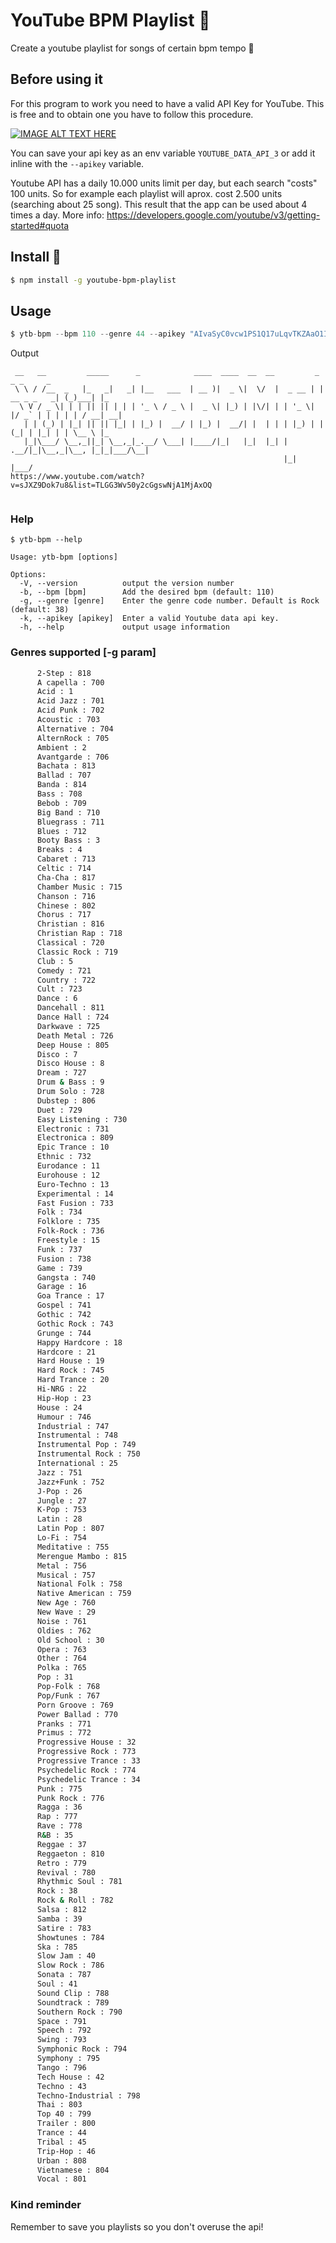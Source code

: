 # YouTube BPM Playlist :tea:

Create a youtube playlist for songs of certain bpm tempo :rocket:
## Before using it
For this program to work you need to have a valid API Key for YouTube.
This is free and to obtain one you have to follow this procedure.

[![IMAGE ALT TEXT HERE](https://img.youtube.com/vi/3jZ5vnv-LZc/0.jpg)](https://www.youtube.com/watch?v=3jZ5vnv-LZc)

You can save your api key as an env variable `YOUTUBE_DATA_API_3` or add it inline with the `--apikey` variable.

Youtube API has a daily 10.000 units limit per day, but each search "costs" 100 units.
So for example each playlist will aprox. cost 2.500 units (searching about 25 song). This result that the app can be used about 4 times a day.
More info: https://developers.google.com/youtube/v3/getting-started#quota

## Install :hammer:
```bash
$ npm install -g youtube-bpm-playlist
```

## Usage
```javascript
$ ytb-bpm --bpm 110 --genre 44 --apikey "AIvaSyC0vcw1PS1Q17uLqvTKZAaO1IS9i9945gw"
```
Output
```
 __   __         _____      _            ____  ____  __  __         _             _ _     _   
 \ \ / /__  _   |_   _|   _| |__   ___  | __ )|  _ \|  \/  |  _ __ | | __ _ _   _| (_)___| |_ 
  \ V / _ \| | | || || | | | '_ \ / _ \ |  _ \| |_) | |\/| | | '_ \| |/ _` | | | | | / __| __|
   | | (_) | |_| || || |_| | |_) |  __/ | |_) |  __/| |  | | | |_) | | (_| | |_| | | \__ \ |_ 
   |_|\___/ \__,_||_| \__,_|_.__/ \___| |____/|_|   |_|  |_| | .__/|_|\__,_|\__, |_|_|___/\__|
                                                             |_|            |___/             
https://www.youtube.com/watch?v=sJXZ9Dok7u8&list=TLGG3Wv50y2cGgswNjA1MjAxOQ


```

### Help

```
$ ytb-bpm --help

Usage: ytb-bpm [options]

Options:
  -V, --version          output the version number
  -b, --bpm [bpm]        Add the desired bpm (default: 110)
  -g, --genre [genre]    Enter the genre code number. Default is Rock (default: 38)
  -k, --apikey [apikey]  Enter a valid Youtube data api key.
  -h, --help             output usage information

```

### Genres supported [-g param]
```bash
      2-Step : 818
      A capella : 700
      Acid : 1
      Acid Jazz : 701
      Acid Punk : 702
      Acoustic : 703
      Alternative : 704
      AlternRock : 705
      Ambient : 2
      Avantgarde : 706
      Bachata : 813
      Ballad : 707
      Banda : 814
      Bass : 708
      Bebob : 709
      Big Band : 710
      Bluegrass : 711
      Blues : 712
      Booty Bass : 3
      Breaks : 4
      Cabaret : 713
      Celtic : 714
      Cha-Cha : 817
      Chamber Music : 715
      Chanson : 716
      Chinese : 802
      Chorus : 717
      Christian : 816
      Christian Rap : 718
      Classical : 720
      Classic Rock : 719
      Club : 5
      Comedy : 721
      Country : 722
      Cult : 723
      Dance : 6
      Dancehall : 811
      Dance Hall : 724
      Darkwave : 725
      Death Metal : 726
      Deep House : 805
      Disco : 7
      Disco House : 8
      Dream : 727
      Drum & Bass : 9
      Drum Solo : 728
      Dubstep : 806
      Duet : 729
      Easy Listening : 730
      Electronic : 731
      Electronica : 809
      Epic Trance : 10
      Ethnic : 732
      Eurodance : 11
      Eurohouse : 12
      Euro-Techno : 13
      Experimental : 14
      Fast Fusion : 733
      Folk : 734
      Folklore : 735
      Folk-Rock : 736
      Freestyle : 15
      Funk : 737
      Fusion : 738
      Game : 739
      Gangsta : 740
      Garage : 16
      Goa Trance : 17
      Gospel : 741
      Gothic : 742
      Gothic Rock : 743
      Grunge : 744
      Happy Hardcore : 18
      Hardcore : 21
      Hard House : 19
      Hard Rock : 745
      Hard Trance : 20
      Hi-NRG : 22
      Hip-Hop : 23
      House : 24
      Humour : 746
      Industrial : 747
      Instrumental : 748
      Instrumental Pop : 749
      Instrumental Rock : 750
      International : 25
      Jazz : 751
      Jazz+Funk : 752
      J-Pop : 26
      Jungle : 27
      K-Pop : 753
      Latin : 28
      Latin Pop : 807
      Lo-Fi : 754
      Meditative : 755
      Merengue Mambo : 815
      Metal : 756
      Musical : 757
      National Folk : 758
      Native American : 759
      New Age : 760
      New Wave : 29
      Noise : 761
      Oldies : 762
      Old School : 30
      Opera : 763
      Other : 764
      Polka : 765
      Pop : 31
      Pop-Folk : 768
      Pop/Funk : 767
      Porn Groove : 769
      Power Ballad : 770
      Pranks : 771
      Primus : 772
      Progressive House : 32
      Progressive Rock : 773
      Progressive Trance : 33
      Psychedelic Rock : 774
      Psychedelic Trance : 34
      Punk : 775
      Punk Rock : 776
      Ragga : 36
      Rap : 777
      Rave : 778
      R&B : 35
      Reggae : 37
      Reggaeton : 810
      Retro : 779
      Revival : 780
      Rhythmic Soul : 781
      Rock : 38
      Rock & Roll : 782
      Salsa : 812
      Samba : 39
      Satire : 783
      Showtunes : 784
      Ska : 785
      Slow Jam : 40
      Slow Rock : 786
      Sonata : 787
      Soul : 41
      Sound Clip : 788
      Soundtrack : 789
      Southern Rock : 790
      Space : 791
      Speech : 792
      Swing : 793
      Symphonic Rock : 794
      Symphony : 795
      Tango : 796
      Tech House : 42
      Techno : 43
      Techno-Industrial : 798
      Thai : 803
      Top 40 : 799
      Trailer : 800
      Trance : 44
      Tribal : 45
      Trip-Hop : 46
      Urban : 808
      Vietnamese : 804
      Vocal : 801
```

### Kind reminder

Remember to save you playlists so you don't overuse the api!

